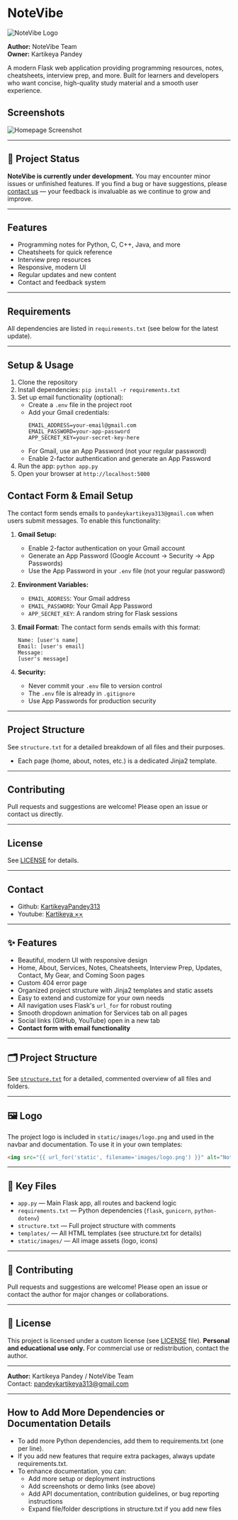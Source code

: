 # NoteVibe

<!--
╔═════════════════════════════════════════════════════════╗
║                    N O T E V I B E                     ║
║   A Beautiful Programming Knowledge & Notes Platform   ║
╚═════════════════════════════════════════════════════════╝

Author: NoteVibe Team
Owner:  Kartikeya Pandey
Description: NoteVibe is a Flask-powered knowledge hub offering concise programming notes, cheat-sheets, and interview-prep resources. This README walks you through installation, structure, and contribution guidelines.
-->

![NoteVibe Logo](static/images/logo.png)

**Author:** NoteVibe Team  
**Owner:** Kartikeya Pandey

A modern Flask web application providing programming resources, notes, cheatsheets, interview prep, and more. Built for learners and developers who want concise, high-quality study material and a smooth user experience.

## Screenshots

![Homepage Screenshot](static/images/homepage-screenshot.png)

---

## 🚧 Project Status
**NoteVibe is currently under development.** You may encounter minor issues or unfinished features. If you find a bug or have suggestions, please [contact us](mailto:pandeykartikeya313@gmail.com) — your feedback is invaluable as we continue to grow and improve.

---

## Features
- Programming notes for Python, C, C++, Java, and more
- Cheatsheets for quick reference
- Interview prep resources
- Responsive, modern UI
- Regular updates and new content
- Contact and feedback system

---

## Requirements
All dependencies are listed in `requirements.txt` (see below for the latest update).

---

## Setup & Usage
1. Clone the repository
2. Install dependencies: `pip install -r requirements.txt`
3. Set up email functionality (optional):
   - Create a `.env` file in the project root
   - Add your Gmail credentials:
     ```
     EMAIL_ADDRESS=your-email@gmail.com
     EMAIL_PASSWORD=your-app-password
     APP_SECRET_KEY=your-secret-key-here
     ```
   - For Gmail, use an App Password (not your regular password)
   - Enable 2-factor authentication and generate an App Password
4. Run the app: `python app.py`
5. Open your browser at `http://localhost:5000`

## Contact Form & Email Setup
The contact form sends emails to `pandeykartikeya313@gmail.com` when users submit messages. To enable this functionality:

1. **Gmail Setup:**
   - Enable 2-factor authentication on your Gmail account
   - Generate an App Password (Google Account → Security → App Passwords)
   - Use the App Password in your `.env` file (not your regular password)

2. **Environment Variables:**
   - `EMAIL_ADDRESS`: Your Gmail address
   - `EMAIL_PASSWORD`: Your Gmail App Password
   - `APP_SECRET_KEY`: A random string for Flask sessions

3. **Email Format:**
   The contact form sends emails with this format:
   ```
   Name: [user's name]
   Email: [user's email]
   Message:
   [user's message]
   ```

4. **Security:**
   - Never commit your `.env` file to version control
   - The `.env` file is already in `.gitignore`
   - Use App Passwords for production security

---

## Project Structure
See `structure.txt` for a detailed breakdown of all files and their purposes.
- Each page (home, about, notes, etc.) is a dedicated Jinja2 template.

---

## Contributing
Pull requests and suggestions are welcome! Please open an issue or contact us directly.

---

## License
See [LICENSE](LICENSE) for details.

---

## Contact
- Github: [KartikeyaPandey313](https://github.com/KartikeyaPandey313/)
- Youtube: [Kartikeya ×͜×](https://www.youtube.com/channel/UCWHtM18q0CunDmvllpiRvDw)

---

## ✨ Features
- Beautiful, modern UI with responsive design
- Home, About, Services, Notes, Cheatsheets, Interview Prep, Updates, Contact, My Gear, and Coming Soon pages
- Custom 404 error page
- Organized project structure with Jinja2 templates and static assets
- Easy to extend and customize for your own needs
- All navigation uses Flask's `url_for` for robust routing
- Smooth dropdown animation for Services tab on all pages
- Social links (GitHub, YouTube) open in a new tab
- **Contact form with email functionality**

---

## 🗂️ Project Structure
See [`structure.txt`](structure.txt) for a detailed, commented overview of all files and folders.

---

## 🖼️ Logo
The project logo is included in `static/images/logo.png` and used in the navbar and documentation. To use it in your own templates:
```html
<img src="{{ url_for('static', filename='images/logo.png') }}" alt="NoteVibe Logo">
```

---

## 📁 Key Files
- `app.py` — Main Flask app, all routes and backend logic
- `requirements.txt` — Python dependencies (`flask`, `gunicorn`, `python-dotenv`)
- `structure.txt` — Full project structure with comments
- `templates/` — All HTML templates (see structure.txt for details)
- `static/images/` — All image assets (logo, icons)

---

## 🤝 Contributing
Pull requests and suggestions are welcome! Please open an issue or contact the author for major changes or collaborations.

---

## 📜 License
This project is licensed under a custom license (see [LICENSE](LICENSE) file). **Personal and educational use only.** For commercial use or redistribution, contact the author.

---

**Author:** Kartikeya Pandey / NoteVibe Team  
Contact: [pandeykartikeya313@gmail.com](mailto:pandeykartikeya313@gmail.com)

---

## How to Add More Dependencies or Documentation Details

- To add more Python dependencies, add them to requirements.txt (one per line).
- If you add new features that require extra packages, always update requirements.txt.
- To enhance documentation, you can:
    - Add more setup or deployment instructions
    - Add screenshots or demo links (see above)
    - Add API documentation, contribution guidelines, or bug reporting instructions
    - Expand file/folder descriptions in structure.txt if you add new files